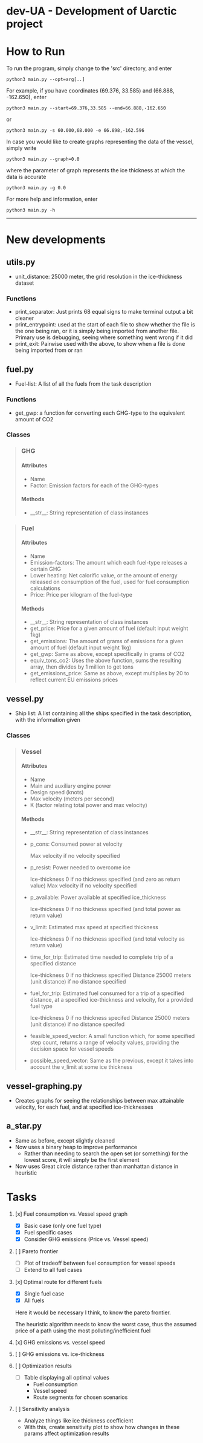 # dev-UA - Development of Uarctic project


# How to Run

To run the program, simply change to the 'src' directory, and enter
```
python3 main.py --opt=arg[..]
```

For example, if you have coordinates (69.376, 33.585) and (66.888, -162.650), enter
```
python3 main.py --start=69.376,33.585 --end=66.888,-162.650
```
or
```
python3 main.py -s 60.000,68.000 -e 66.898,-162.596
```

In case you would like to create graphs representing the data of the vessel, simply write
```
python3 main.py --graph=0.0
```
where the parameter of graph represents the ice thickness at which the data is accurate
```
python3 main.py -g 0.0
```

For more help and information, enter
```
python3 main.py -h
```

---

# New developments

## utils.py

- unit_distance: 25000 meter, the grid resolution in the ice-thickness dataset

### Functions

- print_separator: Just prints 68 equal signs to make terminal output a bit cleaner
- print_entrypoint: used at the start of each file to show whether the file is the one being ran, or it is simply being imported from another file. Primary use is debugging, seeing where something went wrong if it did
- print_exit: Pairwise used with the above, to show when a file is done being imported from or ran

## fuel.py

- Fuel-list: A list of all the fuels from the task description

### Functions

- get_gwp: a function for converting each GHG-type to the equivalent amount of CO2

### Classes

> ### GHG
> 
> #### Attributes
> 
> - Name
> - Factor: Emission factors for each of the GHG-types
> 
> #### Methods
> 
> - \_\_str\_\_: String representation of class instances

> ### Fuel
> 
> #### Attributes
> 
> - Name
> - Emission-factors: The amount which each fuel-type releases a certain GHG
> - Lower heating: Net calorific value, or the amount of energy released on consumption of the fuel, used for fuel consumption calculations
> - Price: Price per kilogram of the fuel-type
> 
> #### Methods
> 
> - \_\_str\_\_: String representation of class instances
> - get_price: Price for a given amount of fuel (default input weight 1kg)
> - get_emissions: The amount of grams of emissions for a given amount of fuel (default input weight 1kg)
> - get_gwp: Same as above, except specifically in grams of CO2
> - equiv_tons_co2: Uses the above function, sums the resulting array, then divides by 1 million to get tons
> - get_emissions_price: Same as above, except multiplies by 20 to reflect current EU emissions prices

## vessel.py

- Ship list: A list containing all the ships specified in the task description, with the information given

### Classes

> ### Vessel
> 
> #### Attributes
> 
> - Name
> - Main and auxiliary engine power
> - Design speed (knots)
> - Max velocity (meters per second)
> - K (factor relating total power and max velocity)
> 
> #### Methods
> 
> - \_\_str\_\_: String representation of class instances
> - p_cons: Consumed power at velocity
>
> 	Max velocity if no velocity specified
>
> - p_resist: Power needed to overcome ice
>
> 	Ice-thickness 0 if no thickness specified (and zero as return value)
> 	Max velocity if no velocity specified
>
> - p_available: Power available at specified ice_thickness
>
> 	Ice-thickness 0 if no thickness specified (and total power as return value)
>
> - v_limit: Estimated max speed at specified thickness
>
> 	Ice-thickness 0 if no thickness specified (and total velocity as return value)
>
> - time_for_trip: Estimated time needed to complete trip of a specified distance
>
> 	Ice-thickness 0 if no thickness specified
> 	Distance 25000 meters (unit distance) if no distance specified
>
> - fuel_for_trip: Estimated fuel consumed for a trip of a specified distance, at a specified ice-thickness and velocity, for a provided fuel type
>
> 	Ice-thickness 0 if no thickness specifed
> 	Distance 25000 meters (unit distance) if no distance specifed
>
> - feasible_speed_vector: A small function which, for some specified step count, returns a range of velocity values, providing the decision space for vessel speeds
> - possible_speed_vector: Same as the previous, except it takes into account the v_limit at some ice thickness

## vessel-graphing.py

- Creates graphs for seeing the relationships between max attainable velocity, for each fuel, and at specified ice-thicknesses

## a_star.py

- Same as before, except slightly cleaned
- Now uses a binary heap to improve performance
	- Rather than needing to search the open set (or something) for the lowest score, it will simply be the first element
- Now uses Great circle distance rather than manhattan distance in heuristic

# Tasks
1. [x] Fuel consumption vs. Vessel speed graph
	- [x] Basic case (only one fuel type)
	- [x] Fuel specific cases
	- [x] Consider GHG emissions (Price vs. Vessel speed)
2. [ ] Pareto frontier
	- [ ] Plot of tradeoff between fuel consumption for vessel speeds
	- [ ] Extend to all fuel cases
3. [x] Optimal route for different fuels
	- [x] Single fuel case
	- [x] All fuels
	
	Here it would be necessary I think, to know the pareto frontier.
	
	The heuristic algorithm needs to know the worst case, thus the assumed price of a path using the most polluting/inefficient fuel
	
4. [x] GHG emissions vs. vessel speed
5. [ ] GHG emissions vs. ice-thickness
6. [ ] Optimization results
	- [ ] Table displaying all optimal values
		- Fuel consumption
		- Vessel speed
		- Route segments for chosen scenarios
7. [ ] Sensitivity analysis
	- Analyze things like ice thickness coefficient
	- With this, create sensitivity plot to show how changes in these params affect optimization results
